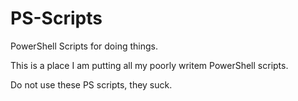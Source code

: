 # PS-Scripts
PowerShell Scripts for doing things. 


This is a place I am putting all my poorly writem PowerShell scripts. 

Do not use these PS scripts, they suck. 
